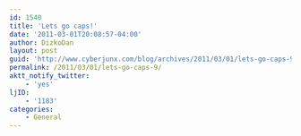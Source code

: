 ```yaml
---
id: 1540
title: 'Lets go caps!'
date: '2011-03-01T20:08:57-04:00'
author: DizkoDan
layout: post
guid: 'http://www.cyberjunx.com/blog/archives/2011/03/01/lets-go-caps-9/'
permalink: /2011/03/01/lets-go-caps-9/
aktt_notify_twitter:
    - 'yes'
ljID:
    - '1183'
categories:
    - General
---
```


<div class="posterous_autopost"></div>